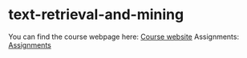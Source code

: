 # text-retrieval-and-mining
You can find the course webpage here: [Course website](https://canvas.uva.nl/courses/46465)
Assignments: [Assignments](https://canvas.uva.nl/courses/46465/assignments)
